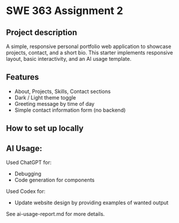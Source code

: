 # SWE 363 Assignment 2

## Project description
A simple, responsive personal portfolio web application to showcase projects, contact, and a short bio. This starter implements responsive layout, basic interactivity, and an AI usage template.


## Features
- About, Projects, Skills, Contact sections
- Dark / Light theme toggle
- Greeting message by time of day
- Simple contact information form (no backend)

## How to set up locally


## AI Usage:
Used ChatGPT for:
  - Debugging
  - Code generation for components

Used Codex for:
  - Update website design by providing examples of wanted output

See ai-usage-report.md for more details.
